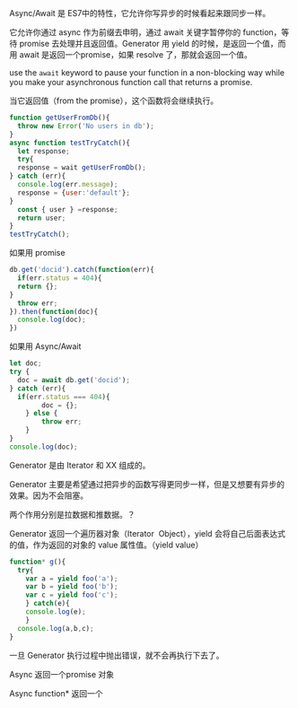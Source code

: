 Async/Await 是 ES7中的特性，它允许你写异步的时候看起来跟同步一样。

它允许你通过 async 作为前缀去申明，通过 await 关键字暂停你的 function，等待 promise 去处理并且返回值。Generator 用 yield 的时候，是返回一个值，而用 await 是返回一个promise，如果 resolve 了，那就会返回一个值。

use the `await` keyword to pause your function in a non-blocking way while you make your asynchronous function call that returns a promise. 

当它返回值（from the promise），这个函数将会继续执行。

``` javascript
function getUserFromDb(){
  throw new Error('No users in db');
}
async function testTryCatch(){
  let response;
  try{
  response = wait getUserFromDb();
} catch (err){
  console.log(err.message);
  response = {user:'default'};
}
  const { user } =response;
  return user;
}
testTryCatch();
```

如果用 promise 

``` javascript
db.get('docid').catch(function(err){
  if(err.status = 404){
  return {};
}
  throw err;
}).then(function(doc){
  console.log(doc);
})
```

如果用 Async/Await

``` javascript
let doc;
try {
  doc = await db.get('docid');
} catch (err){
  if(err.status === 404){
  		doc = {};
	} else {
  		throw err;
	}
}
console.log(doc);
```

Generator 是由 Iterator 和 XX 组成的。

Generator 主要是希望通过把异步的函数写得更同步一样，但是又想要有异步的效果。因为不会阻塞。

两个作用分别是拉数据和推数据。？



Generator 返回一个遍历器对象（Iterator  Object），yield 会将自己后面表达式的值，作为返回的对象的 value 属性值。（yield value）

``` javascript
function* g(){
  try{
  	var a = yield foo('a');
    var b = yield foo('b');
    var c = yield foo('c');
	} catch(e){
  	console.log(e);
	}
  console.log(a,b,c);
}
```

一旦 Generator 执行过程中抛出错误，就不会再执行下去了。

Async 返回一个promise 对象

Async function*  返回一个